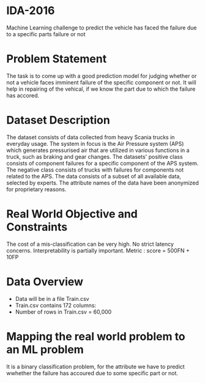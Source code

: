 # IDA-2016
Machine Learning challenge to predict the  vehicle has faced the failure due to a specific parts failure or not
# Problem Statement
The task is to come up with a good prediction model for judging whether or not a vehicle faces imminent failure of the specific component or not.
It will help in repairing of the vehical, if we know the part due to which the failure has accored.
# Dataset Description
The dataset consists of data collected from heavy Scania trucks in everyday usage. The system in focus is the Air Pressure system (APS) which generates pressurised air that are utilized in various functions in a truck, such as braking and gear changes. The datasets' positive class consists of component failures for a specific component of the APS system. The negative class consists of trucks with failures for components not related to the APS. The data consists of a subset of all available data, selected by experts. The attribute names of the data have been anonymized for proprietary reasons.
# Real World Objective and Constraints
The cost of a mis-classification can be very high.
No strict latency concerns.
Interpretability is partially important.
Metric : score = 500FN + 10FP
# Data Overview
- Data will be in a file Train.csv 
- Train.csv contains 172 columns:
- Number of rows in Train.csv = 60,000
# Mapping the real world problem to an ML problem
It is a binary classification problem, for the attribute we have to predict wwhether the failure has accoured due to some specific part or not.

